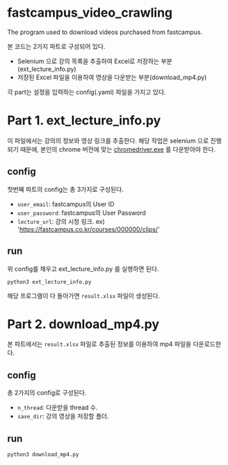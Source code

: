 # fastcampus_video_crawling
The program used to download videos purchased from fastcampus.

본 코드는 2가지 파트로 구성되어 있다.
 - Selenium 으로 강의 목록을 추출하여 Excel로 저장하는 부분(ext_lecture_info.py)
 - 저장된 Excel 파일을 이용하여 영상을 다운받는 부분(download_mp4.py)

각 part는 설정을 입력하는 config(.yaml) 파일을 가지고 있다.  

# Part 1. ext_lecture_info.py 

이 파일에서는 강의의 정보와 영상 링크를 추출한다. 
해당 작업은 selenium 으로 진행되기 때문에, 본인의 chrome 버전에 맞는 [chromedriver.exe](https://chromedriver.chromium.org/downloads) 를 다운받아야 한다.


## config
첫번째 파트의 config는 총 3가지로 구성된다.
- `user_email`: fastcampus의 User ID
- `user_password`: fastcampus의 User Password
- `lecture_url`: 강의 시청 링크. ex) 'https://fastcampus.co.kr/courses/000000/clips/'
  
## run 
위 config를 채우고 ext_lecture_info.py 를 실행하면 된다. 

```python3 ext_lecture_info.py```

해당 프로그램이 다 돌아가면 `result.xlsx` 파일이 생성된다. 


# Part 2. download_mp4.py

본 파트에서는 `result.xlsx` 파일로 추출된 정보를 이용하여 mp4 파일을 다운로드한다.

## config

총 2가지의 config로 구성된다. 
- `n_thread`: 다운받을 thread 수.
- `save_dir`: 강의 영상을 저장할 폴더.

## run

```python3 download_mp4.py``` 

